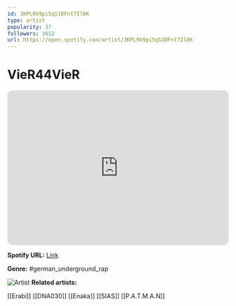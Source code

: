 ```yaml
---
id: 3KPL9k9pi5qS1DFnt7Il8K
type: artist
popularity: 37
followers: 3612
url: https://open.spotify.com/artist/3KPL9k9pi5qS1DFnt7Il8K
---
```

# VieR44VieR

<iframe style="border-radius:12px" src="https://open.spotify.com/embed/artist/3KPL9k9pi5qS1DFnt7Il8K" width="100%" height="352" frameBorder="0" allowfullscreen="" allow="autoplay; clipboard-write; encrypted-media; fullscreen; picture-in-picture" loading="lazy"></iframe>

**Spotify URL:** [Link](https://open.spotify.com/artist/3KPL9k9pi5qS1DFnt7Il8K)

**Genre:**  #german_underground_rap

![Artist](https://i.scdn.co/image/ab6761610000e5ebad3b0f9ba1742d57c7079073)
**Related artists:**

[[Erabi]]
[[DNA030]]
[[Enaka]]
[[SIAS]]
[[P.A.T.M.A.N]]
